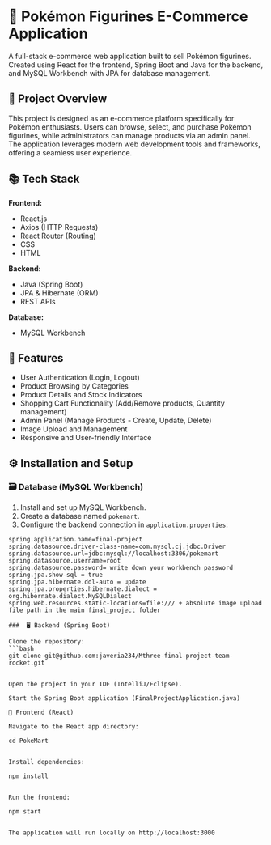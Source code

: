 # 🛒 Pokémon Figurines E-Commerce Application

A full-stack e-commerce web application built to sell Pokémon figurines. Created using React for the frontend, Spring Boot and Java for the backend, and MySQL Workbench with JPA for database management.

## 🚀 Project Overview

This project is designed as an e-commerce platform specifically for Pokémon enthusiasts. Users can browse, select, and purchase Pokémon figurines, while administrators can manage products via an admin panel. The application leverages modern web development tools and frameworks, offering a seamless user experience.

## 📚 Tech Stack

**Frontend:**  
- React.js  
- Axios (HTTP Requests)  
- React Router (Routing)  
- CSS
- HTML

**Backend:**  
- Java (Spring Boot)  
- JPA & Hibernate (ORM)  
- REST APIs  

**Database:**  
- MySQL Workbench  

## 🌟 Features

- User Authentication (Login, Logout)  
- Product Browsing by Categories  
- Product Details and Stock Indicators  
- Shopping Cart Functionality (Add/Remove products, Quantity management)  
- Admin Panel (Manage Products - Create, Update, Delete)  
- Image Upload and Management  
- Responsive and User-friendly Interface  

## ⚙️ Installation and Setup

### 🗃️ Database (MySQL Workbench)

1. Install and set up MySQL Workbench.  
2. Create a database named `pokemart`.  
3. Configure the backend connection in `application.properties`:

```properties
spring.application.name=final-project
spring.datasource.driver-class-name=com.mysql.cj.jdbc.Driver
spring.datasource.url=jdbc:mysql://localhost:3306/pokemart
spring.datasource.username=root
spring.datasource.password= write down your workbench password
spring.jpa.show-sql = true
spring.jpa.hibernate.ddl-auto = update
spring.jpa.properties.hibernate.dialect = org.hibernate.dialect.MySQLDialect
spring.web.resources.static-locations=file:/// + absolute image upload file path in the main final_project folder

###  🖥️ Backend (Spring Boot)

Clone the repository:
```bash
git clone git@github.com:javeria234/Mthree-final-project-team-rocket.git


Open the project in your IDE (IntelliJ/Eclipse).

Start the Spring Boot application (FinalProjectApplication.java)

🎨 Frontend (React)

Navigate to the React app directory:

cd PokeMart


Install dependencies:

npm install


Run the frontend:

npm start


The application will run locally on http://localhost:3000
